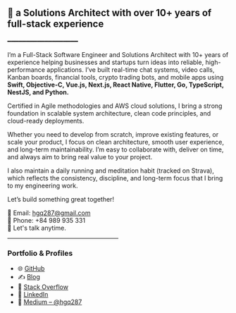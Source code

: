 ## 🎯 a Solutions Architect with over 10+ years of full-stack experience
━━━━━━━━━━━━━━━━━━━

I’m a Full-Stack Software Engineer and Solutions Architect with 10+ years of experience helping businesses and startups turn ideas into reliable, high-performance applications. I’ve built real-time chat systems, video calls, Kanban boards, financial tools, crypto trading bots, and mobile apps using **Swift, Objective-C, Vue.js, Next.js, React Native, Flutter, Go, TypeScript, NestJS, and Python.**

Certified in Agile methodologies and AWS cloud solutions, I bring a strong foundation in scalable system architecture, clean code principles, and cloud-ready deployments.

Whether you need to develop from scratch, improve existing features, or scale your product, I focus on clean architecture, smooth user experience, and long-term maintainability. I’m easy to collaborate with, deliver on time, and always aim to bring real value to your project.

I also maintain a daily running and meditation habit (tracked on Strava), which reflects the consistency, discipline, and long-term focus that I bring to my engineering work.

Let’s build something great together!

📧 Email: hgq287@gmail.com  
📱 Phone: +84 989 935 331  
💬 Let's talk anytime.

<hr style="border: none; border-top: 1px solid #e0e0e0; width: 50%; margin: 0;" />

### Portfolio & Profiles

- 🌐 [GitHub](https://github.com/hgq287)
- ✍️ [Blog](https://your-blog-url.com)
- 💬 [Stack Overflow](https://stackoverflow.com/users/12345813/hgq287)
- 🔗 [LinkedIn](https://www.linkedin.com/in/hgq287)
- 📝 [Medium – @hgq287](https://medium.com/@hgq287)
